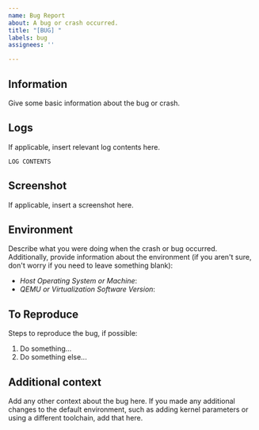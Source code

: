```yaml
---
name: Bug Report
about: A bug or crash occurred.
title: "[BUG] "
labels: bug
assignees: ''

---
```


## Information

Give some basic information about the bug or crash.

## Logs

If applicable, insert relevant log contents here.

```
LOG CONTENTS
```

## Screenshot

If applicable, insert a screenshot here.

## Environment

Describe what you were doing when the crash or bug occurred. Additionally, provide information about the environment (if you aren't sure, don't worry if you need to leave something blank):
- *Host Operating System or Machine*: 
- *QEMU or Virtualization Software Version*: 

## To Reproduce

Steps to reproduce the bug, if possible:
1. Do something...
2. Do something else...

## Additional context

Add any other context about the bug here. If you made any additional changes to the default environment, such as adding kernel parameters or using a different toolchain, add that here.
